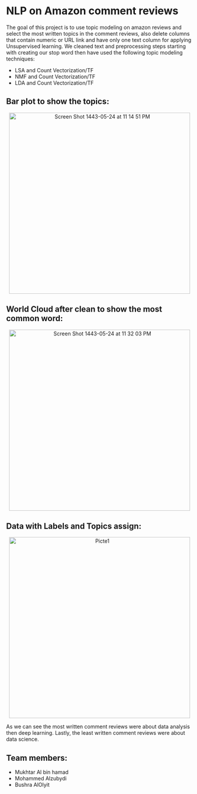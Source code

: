 # NLP on Amazon comment reviews
The goal of this project is to use topic modeling on amazon reviews and select the most written topics in the comment reviews, also delete columns that contain numeric or URL link and have only one text column for applying Unsupervised learning. We cleaned text and preprocessing steps starting 
with creating our stop word then have used the following topic modeling techniques:

 +	LSA and Count Vectorization/TF
 +	NMF and Count Vectorization/TF
 +	LDA and Count Vectorization/TF

## Bar plot to show the topics: 

  <p align="center"> <img width="489" alt="Screen Shot 1443-05-24 at 11 14 51 PM" src="https://user-images.githubusercontent.com/75619142/147603766-41b6b0a8-ccb1-4f76-a5b2-568b96764ed6.png"></p>

## World Cloud after clean to show the most common word:

   <p align="center"> <img width="489" alt="Screen Shot 1443-05-24 at 11 32 03 PM" src="https://user-images.githubusercontent.com/75619142/147604942-03afe6e7-2154-4972-97be-42ea74a933cd.png"></p>
   
## Data with Labels and Topics assign:

   <p align="center"> <img width="489" alt="Picte1" src="https://user-images.githubusercontent.com/75619142/147605098-9412c73a-c9a7-466a-835f-433b70be851a.png"></p>

As we can see the most written comment reviews were about data analysis then deep learning. Lastly, the least written comment reviews were about data science.

## Team members:

 + Mukhtar Al bin hamad
 + Mohammed Alzubydi
 + Bushra AlOlyit

